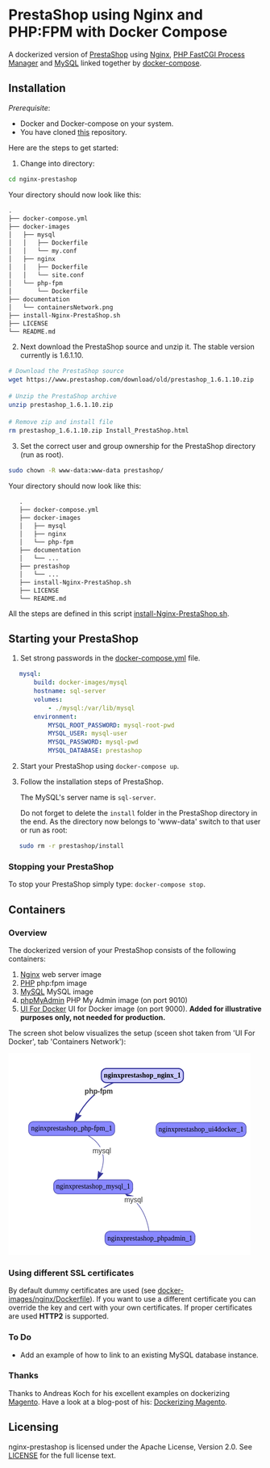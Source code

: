 # PrestaShop using Nginx and PHP:FPM with Docker Compose

A dockerized version of [PrestaShop](https://www.prestashop.com/) using [Nginx](https://www.nginx.com/), [PHP FastCGI Process Manager](http://php.net/manual/en/book.fpm.php) and [MySQL](https://www.mysql.com) linked together by [docker-compose](https://docs.docker.com/compose/).

## Installation

*Prerequisite*:
- Docker and Docker-compose on your system.
- You have cloned [this](https://github.com/schlpbch/nginx-prestashop) repository.

Here are the steps to get started:

1. Change into directory:

 ```bash
cd nginx-prestashop
 ```
   Your directory should now look like this:

 ```
.
├── docker-compose.yml
├── docker-images
│   ├── mysql
│   │   ├── Dockerfile
│   │   └── my.conf
│   ├── nginx
│   │   ├── Dockerfile
│   │   └── site.conf
│   └── php-fpm
│       └── Dockerfile
├── documentation
│   └── containersNetwork.png
├── install-Nginx-PrestaShop.sh
├── LICENSE
└── README.md
 ```

2. Next download the PrestaShop source and unzip it. The stable version currently is 1.6.1.10.

 ```bash
 # Download the PrestaShop source
 wget https://www.prestashop.com/download/old/prestashop_1.6.1.10.zip

 # Unzip the PrestaShop archive
 unzip prestashop_1.6.1.10.zip

 # Remove zip and install file
 rm prestashop_1.6.1.10.zip Install_PrestaShop.html
 ```

3. Set the correct user and group ownership for the PrestaShop directory (run as root).

 ```bash
sudo chown -R www-data:www-data prestashop/
 ```
Your directory should now look like this:

 ```
    .
    ├── docker-compose.yml
    ├── docker-images
    │   ├── mysql
    │   ├── nginx
    │   └── php-fpm
    ├── documentation
    │   └── ...
    ├── prestashop
    │   └── ...
    ├── install-Nginx-PrestaShop.sh
    ├── LICENSE
    └── README.md
 ```

All the steps are defined in this script [install-Nginx-PrestaShop.sh](install-Nginx-PrestaShop.sh).


## Starting your PrestaShop

1. Set strong passwords in the [docker-compose.yml](docker-compose.yml) file.

 ```yaml
    mysql:
        build: docker-images/mysql
        hostname: sql-server
        volumes:
            - ./mysql:/var/lib/mysql
        environment:
            MYSQL_ROOT_PASSWORD: mysql-root-pwd
            MYSQL_USER: mysql-user
            MYSQL_PASSWORD: mysql-pwd
            MYSQL_DATABASE: prestashop
 ```

2. Start your PrestaShop using `docker-compose up`.

3. Follow the installation steps of PrestaShop.

   The MySQL's server name is `sql-server`.

   Do not forget to delete the `install` folder in the PrestaShop directory in the end. As the directory now belongs to 'www-data' switch to that user or run as root:

 ```bash
    sudo rm -r prestashop/install
 ```

### Stopping your PrestaShop

To stop your PrestaShop simply type: `docker-compose stop`.

## Containers

### Overview

The dockerized version of your PrestaShop consists of the following containers:

  1. [Nginx](docker-images/nginx/Dockerfile) web server image
  2. [PHP](docker-images/php-fpm/Dockerfile) php:fpm image
  3. [MySQL](docker-images/mysql/Dockerfile) MySQL image
  4. [phpMyAdmin](https://hub.docker.com/r/phpmyadmin/phpmyadmin/) PHP My Admin image (on port 9010)
  5. [UI For Docker](https://hub.docker.com/r/uifd/ui-for-docker/) UI for Docker image (on port 9000). **Added for illustrative purposes only, not needed for production.**

The screen shot below visualizes the setup (sceen shot taken from 'UI For Docker', tab 'Containers Network'):

[![NGINX PrestaShop: Containers Network](documentation/containersNetwork.png)](documentation/containersNetwork-png)


### Using different SSL certificates

By default dummy certificates are used (see [docker-images/nginx/Dockerfile](docker-images/nginx/Dockerfile)).
If you want to use a different certificate you can override the key and cert with your own certificates. If proper certificates are used **HTTP2** is supported.

### To Do

- Add an example of how to link to an existing MySQL database instance.

### Thanks

Thanks to Andreas Koch for his excellent examples on dockerizing [Magento](https://magento.com/). Have a look at a blog-post of his: [Dockerizing  Magento](https://andykdocs.de/development/Docker/Dockerize-Magento).


## Licensing

nginx-prestashop is licensed under the Apache License, Version 2.0.
See [LICENSE](LICENSE) for the full license text.
